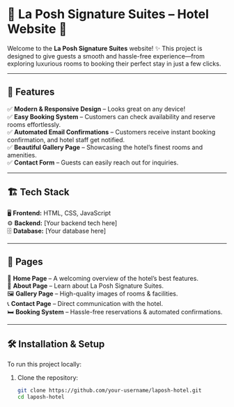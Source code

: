 # 🌟 La Posh Signature Suites – Hotel Website 🏨  

Welcome to the **La Posh Signature Suites** website! ✨ This project is designed to give guests a smooth and hassle-free experience—from exploring luxurious rooms to booking their perfect stay in just a few clicks.  

---

## 🚀 Features  
✅ **Modern & Responsive Design** – Looks great on any device!  
✅ **Easy Booking System** – Customers can check availability and reserve rooms effortlessly.  
✅ **Automated Email Confirmations** – Customers receive instant booking confirmation, and hotel staff get notified.  
✅ **Beautiful Gallery Page** – Showcasing the hotel’s finest rooms and amenities.  
✅ **Contact Form** – Guests can easily reach out for inquiries.  

---

## 🏗 Tech Stack  
🖥 **Frontend:** HTML, CSS, JavaScript  
⚙ **Backend:** [Your backend tech here]  
🗄 **Database:** [Your database here]  

---

## 📌 Pages  
💎 **Home Page** – A welcoming overview of the hotel’s best features.  
📖 **About Page** – Learn about La Posh Signature Suites.  
🖼 **Gallery Page** – High-quality images of rooms & facilities.  
📞 **Contact Page** – Direct communication with the hotel.  
🛏 **Booking System** – Hassle-free reservations & automated confirmations.  

---

## 🛠 Installation & Setup  
To run this project locally:  
1. Clone the repository:  
   ```bash
   git clone https://github.com/your-username/laposh-hotel.git
   cd laposh-hotel
